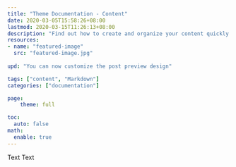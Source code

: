 ```yaml
---
title: "Theme Documentation - Content"
date: 2020-03-05T15:58:26+08:00
lastmod: 2020-03-15T11:26:13+08:00
description: "Find out how to create and organize your content quickly and intuitively in uBlogger theme."
resources:
- name: "featured-image"
  src: "featured-image.jpg"
  
upd: "You can now customize the post preview design"

tags: ["content", "Markdown"]
categories: ["documentation"]

page:
    theme: full

toc:
  auto: false
math:
  enable: true
---
```


Text Text